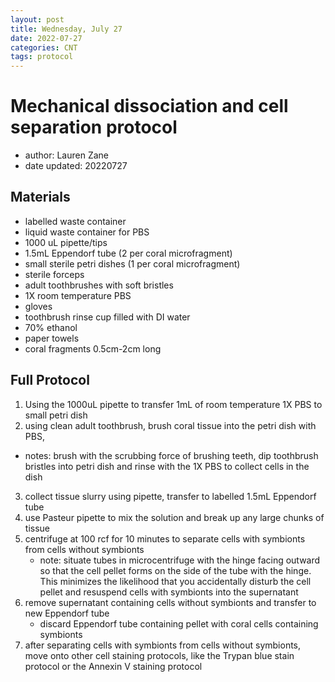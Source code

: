 ```yaml
---
layout: post
title: Wednesday, July 27
date: 2022-07-27
categories: CNT
tags: protocol
---
```

# Mechanical dissociation and cell separation protocol

* author: Lauren Zane
* date updated: 20220727

## Materials
* labelled waste container
* liquid waste container for PBS
* 1000 uL pipette/tips
* 1.5mL Eppendorf tube (2 per coral microfragment)
* small sterile petri dishes (1 per coral microfragment)
* sterile forceps
* adult toothbrushes with soft bristles
* 1X room temperature PBS
* gloves
* toothbrush rinse cup filled with DI water
* 70% ethanol
* paper towels
* coral fragments 0.5cm-2cm long

## Full Protocol 

1. Using the 1000uL pipette to transfer 1mL of room temperature 1X PBS to small petri dish
2. using clean adult toothbrush, brush coral tissue into the petri dish with PBS,
  * notes: brush with the scrubbing force of brushing teeth, dip toothbrush bristles into petri dish and rinse with the 1X PBS to collect cells in the dish
3. collect tissue slurry using pipette, transfer to labelled 1.5mL Eppendorf tube
4. use Pasteur pipette to mix the solution and break up any large chunks of tissue
5. centrifuge at 100 rcf for 10 minutes to separate cells with symbionts from cells without symbionts
    * note: situate tubes in microcentrifuge with the hinge facing outward so that the cell pellet forms on the side of the tube with the hinge. This minimizes the likelihood that you accidentally disturb the cell pellet and resuspend cells with symbionts into the supernatant
6. remove supernatant containing cells without symbionts and transfer to new Eppendorf tube
    * discard Eppendorf tube containing pellet with coral cells containing symbionts
7. after separating cells with symbionts from cells without symbionts, move onto other cell staining protocols, like the Trypan blue stain protocol or the Annexin V staining protocol

